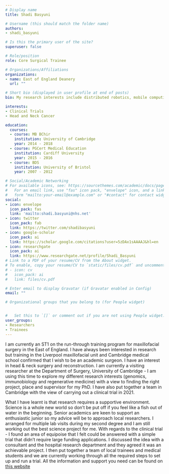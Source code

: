 ```yaml
---
# Display name
title: Shadi Basyuni

# Username (this should match the folder name)
authors:
- shadi_basyuni

# Is this the primary user of the site?
superuser: false

# Role/position
role: Core Surgical Trainee

# Organizations/Affiliations
organizations:
- name: East of England Deanery
  url: ""

# Short bio (displayed in user profile at end of posts)
bio: My research interests include distributed robotics, mobile computing and programmable matter.

interests:
- Clinical Trials
- Head and Neck Cancer

education:
  courses:
  - course: MB BChir
    institution: University of Cambridge
    year: 2014 - 2018
  - course: PGCert Medical Education
    institution: Cardiff University
    year: 2015 - 2016
  - course: BDS
    institution: University of Bristol
    year: 2007 - 2012

# Social/Academic Networking
# For available icons, see: https://sourcethemes.com/academic/docs/page-builder/#icons
#   For an email link, use "fas" icon pack, "envelope" icon, and a link in the
#   form "mailto:your-email@example.com" or "#contact" for contact widget.
social:
- icon: envelope
  icon_pack: fas
  link: 'mailto:shadi.basyuni@nhs.net'
- icon: twitter
  icon_pack: fab
  link: https://twitter.com/shadibasyuni
- icon: google-scholar
  icon_pack: ai
  link: https://scholar.google.com/citations?user=5zDAx1sAAAAJ&hl=en
- icon: researchgate
  icon_pack: ai
  link: https://www.researchgate.net/profile/Shadi_Basyuni
# Link to a PDF of your resume/CV from the About widget.
# To enable, copy your resume/CV to `static/files/cv.pdf` and uncomment the lines below.
# - icon: cv
#   icon_pack: ai
#   link: files/cv.pdf

# Enter email to display Gravatar (if Gravatar enabled in Config)
email: ""

# Organizational groups that you belong to (for People widget)


#   Set this to `[]` or comment out if you are not using People widget.
user_groups:
- Researchers
- Trainees
---
```



I am currently an ST1 on the run-through training program for maxillofacial surgery in the East of England. I have always been interested in research but training in the Liverpool maxillofacial unit and Cambridge medical school confirmed that I wish to be an academic surgeon. I have an interest in head & neck surgery and reconstruction. I am currently a visiting researcher at the Department of Surgery, University of Cambridge - I am using this time to explore my different research interests (genomics, immunobiology and regenerative medicine) with a view to finding the right project, place and supervisor for my PhD. I have also put together a team in Cambridge with the view of carrying out a clinical trial in 2021. 

What I have learnt is that research requires a supportive environment. Science is a whole new world so don’t be put off if you feel like a fish out of water in the beginning. Senior academics are keen to support an enthusiastic junior so my advice will be to approach local researchers. I arranged for multiple lab visits during my second degree and I am still working out the best science project for me. With regards to the clinical trial - I found an area of equipoise that I felt could be answered with a simple trial that didn’t require large funding applications. I discussed the idea with a consultant and the hospital research department and they agreed it was an achievable project. I then put together a team of local trainees and medical students and we are currently working through all the required steps to set up and run a trial. All the information and support you need can be found on [this website](https://www.hra.nhs.uk/)
